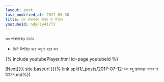 ```yaml
---
layout: post
last_modified_at: 2021-03-30
title: ওম গাথাগাথায় নামায গা টাইমস
youtubeId: ndyF1y417TI
---
```

 
 
 ওম গাথাগাথায় নামায  
 
 -  যিনি উপস্থিত হয়ে অদৃশ্য হয়ে যান 
 
  
 
  
 
 
 
 
 
 


{% include youtubePlayer.html id=page.youtubeId %}
 
[Next]({{ site.baseurl }}{% link  split1/_posts/2017-07-12-ওম বহু প্রাসাদয়া নামায গা টাইমস.md%})
 
